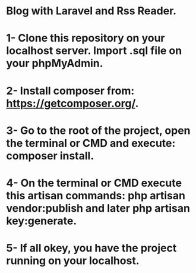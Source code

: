 # Blog with Laravel and Rss Reader.

# 1- Clone this repository on your localhost server. Import .sql file on your phpMyAdmin.
# 2- Install composer from: https://getcomposer.org/.
# 3- Go to the root of the project, open the terminal or CMD and execute: composer install.
# 4- On the terminal or CMD execute this artisan commands: php artisan vendor:publish and later php artisan key:generate.
# 5- If all okey, you have the project running on your localhost.